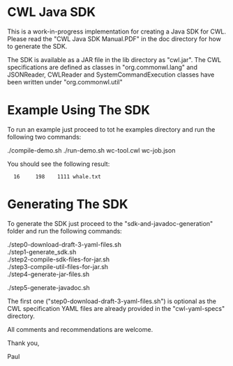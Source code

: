 CWL Java SDK
============

This is a work-in-progress implementation for creating a Java SDK for CWL.
Please read the "CWL Java SDK Manual.PDF" in the doc directory for how to generate the SDK.

The SDK is available as a JAR file in the lib directory as "cwl.jar".  The CWL specifications are defined as classes in "org.commonwl.lang" and JSONReader, CWLReader and SystemCommandExecution classes have been written under "org.commonwl.util"

Example Using The SDK
=====================

To run an example just proceed to tot he examples directory and run the following two commands:

./compile-demo.sh 
./run-demo.sh wc-tool.cwl wc-job.json

You should see the following result:

      16     198    1111 whale.txt

Generating The SDK
==================

To generate the SDK just proceed to the "sdk-and-javadoc-generation" folder and run the following commands:

./step0-download-draft-3-yaml-files.sh	
./step1-generate_sdk.sh			
./step2-compile-sdk-files-for-jar.sh	
./step3-compile-util-files-for-jar.sh	
./step4-generate-jar-files.sh

./step5-generate-javadoc.sh

The first one ("step0-download-draft-3-yaml-files.sh") is optional as the CWL specification YAML files are already provided in the "cwl-yaml-specs" directory.

All comments and recommendations are welcome.

Thank you,

Paul
